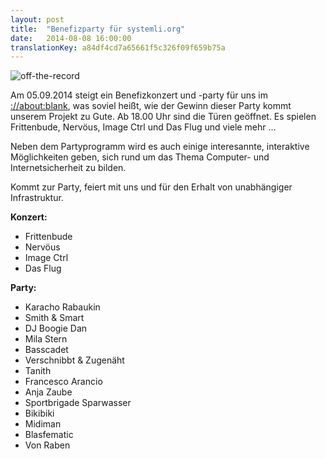 ```yaml
---
layout: post
title:  "Benefizparty für systemli.org"
date:   2014-08-08 16:00:00
translationKey: a84df4cd7a65661f5c326f09f659b75a
---
```

<img src="/assets/img/party_off_the_record.jpg" alt="off-the-record" class="img-responsive" />

Am 05.09.2014 steigt ein Benefizkonzert und -party für uns im [://about:blank](http://aboutparty.net/), was soviel heißt, wie der Gewinn dieser Party kommt unserem Projekt zu Gute. Ab 18.00 Uhr sind die Türen geöffnet. Es spielen Frittenbude, Nervöus, Image Ctrl und Das Flug und viele mehr ... 

Neben dem Partyprogramm wird es auch einige interesannte, interaktive Möglichkeiten geben, sich rund um das Thema Computer- und Internetsicherheit zu bilden.

Kommt zur Party, feiert mit uns und für den Erhalt von unabhängiger Infrastruktur.

<b>Konzert:</b>
- Frittenbude
- Nervöus
- Image Ctrl
- Das Flug

<b>Party:</b>
- Karacho Rabaukin
- Smith & Smart
- DJ Boogie Dan
- Mila Stern
- Basscadet
- Verschnibbt & Zugenäht
- Tanith
- Francesco Arancio
- Anja Zaube
- Sportbrigade Sparwasser
- Bikibiki
- Midiman
- Blasfematic
- Von Raben
